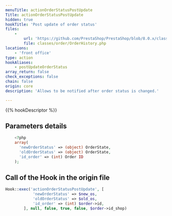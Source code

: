 ```yaml
---
menuTitle: actionOrderStatusPostUpdate
Title: actionOrderStatusPostUpdate
hidden: true
hookTitle: 'Post update of order status'
files:
    -
        url: 'https://github.com/PrestaShop/PrestaShop/blob/8.0.x/classes/order/OrderHistory.php'
        file: classes/order/OrderHistory.php
locations:
    - 'front office'
type: action
hookAliases:
    - postUpdateOrderStatus
array_return: false
check_exceptions: false
chain: false
origin: core
description: 'Allows to be notified after order status is changed.'

---
```


{{% hookDescriptor %}}

## Parameters details

```php
    <?php
    array(
      'newOrderStatus' => (object) OrderState,
      'oldOrderStatus' => (object) OrderState,
      'id_order' => (int) Order ID
    );
```

## Call of the Hook in the origin file

```php
Hook::exec('actionOrderStatusPostUpdate', [
            'newOrderStatus' => $new_os,
            'oldOrderStatus' => $old_os,
            'id_order' => (int) $order->id,
        ], null, false, true, false, $order->id_shop)
```
